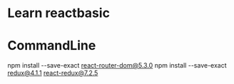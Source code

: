 # Learn reactbasic

# CommandLine
npm install --save-exact react-router-dom@5.3.0
npm install --save-exact redux@4.1.1 react-redux@7.2.5